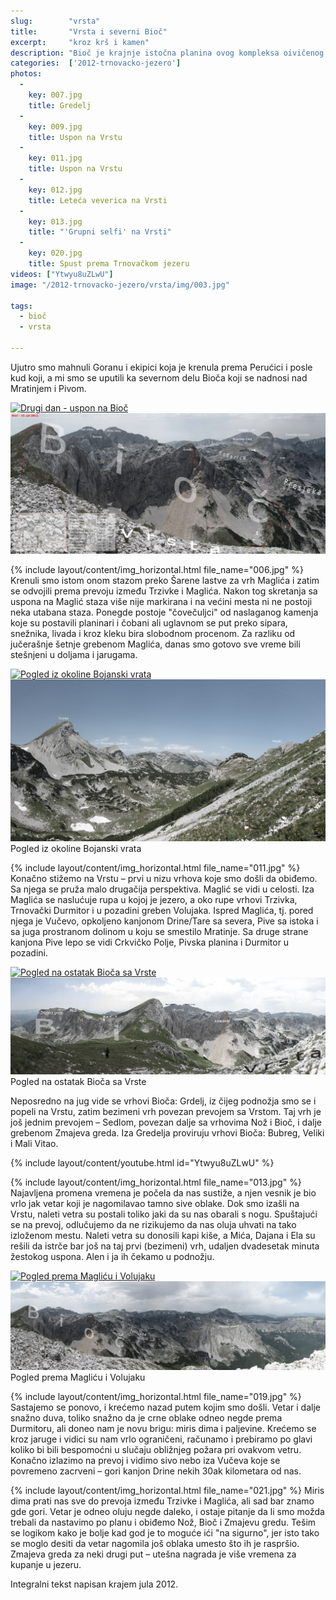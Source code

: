 ```yaml
---
slug:        "vrsta"
title:       "Vrsta i severni Bioč"
excerpt:     "kroz krš i kamen"
description: "Bioč je krajnje istočna planina ovog kompleksa oivičenog Pivom, Drinom i Sutjeskom. Sa njega se pružaju najlepši pogledi prema Durmitoru koji je dalje na istok."
categories:  ['2012-trnovacko-jezero']
photos:
  -
    key: 007.jpg
    title: Gredelj
  -
    key: 009.jpg
    title: Uspon na Vrstu
  -
    key: 011.jpg
    title: Uspon na Vrstu
  -
    key: 012.jpg
    title: Leteća veverica na Vrsti
  -
    key: 013.jpg
    title: "'Grupni selfi' na Vrsti"
  -
    key: 020.jpg
    title: Spust prema Trnovačkom jezeru
videos: ["Ytwyu8uZLwU"]
image: "/2012-trnovacko-jezero/vrsta/img/003.jpg"

tags:
  - bioč
  - vrsta
  
---
```


Ujutro smo mahnuli Goranu i ekipici koja je krenula prema Perućici i posle kud koji, a mi smo se uputili ka severnom delu Bioča 
koji se nadnosi nad Mratinjem i Pivom.

<a class="no-margin screen-only" href="/2012-trnovacko-jezero/vrhovi/20120715-00-mapa.jpg" target="_blank" title="klikni za veću fotografiju" >
    <img src="/2012-trnovacko-jezero/vrhovi/thumbs/20120715-00-mapa.jpg" alt="Drugi dan - uspon na Bioč">
</a>
<img class="for-print" src="/2012-trnovacko-jezero/vrhovi/20120715-00-mapa.jpg">

{% include layout/content/img_horizontal.html file_name="006.jpg" %}
Krenuli smo istom onom stazom preko Šarene lastve za vrh Maglića i zatim se odvojili prema prevoju između Trzivke i 
Maglića. Nakon tog skretanja sa uspona na Maglić staza više nije markirana i na većini mesta ni ne postoji neka utabana 
staza. Ponegde postoje "čovečuljci" od naslaganog kamenja koje su postavili planinari i čobani ali uglavnom se put preko 
sipara, snežnika, livada i kroz kleku bira slobodnom procenom. Za razliku od jučerašnje šetnje grebenom Maglića, danas 
smo gotovo sve vreme bili stešnjeni u doljama i jarugama.

<a class="screen-only no-margin" href="/2012-trnovacko-jezero/vrhovi/20120715-08a.jpg" target="_blank" title="klikni za veću fotografiju" >
    <img src="/2012-trnovacko-jezero/vrhovi/thumbs/20120715-08a.jpg" alt="Pogled iz okoline Bojanski vrata">
</a>
<img class="for-print" src="/2012-trnovacko-jezero/vrhovi/20120715-08a.jpg">
<span class="caption text-muted">Pogled iz okoline Bojanski vrata</span>

{% include layout/content/img_horizontal.html file_name="011.jpg" %}
Konačno stižemo na Vrstu – prvi u nizu vrhova koje smo došli da obiđemo. Sa njega se pruža malo drugačija perspektiva. 
Maglić se vidi u celosti. Iza Maglića se naslućuje rupa u kojoj je jezero, a oko rupe vrhovi Trzivka, Trnovački Durmitor 
i u pozadini greben Volujaka. Ispred Maglića, tj. pored njega je Vučevo, opkoljeno kanjonom Drine/Tare sa severa, Pive 
sa istoka i sa juga prostranom dolinom u koju se smestilo Mratinje. Sa druge strane kanjona Pive lepo se vidi Crkvičko 
Polje, Pivska planina i Durmitor u pozadini. 

<a class="no-margin screen-only" href="/2012-trnovacko-jezero/vrhovi/20120715-37a.jpg" target="_blank" title="klikni za veću fotografiju" >
    <img src="/2012-trnovacko-jezero/vrhovi/thumbs/20120715-37a.jpg" alt="Pogled na ostatak Bioča sa Vrste">
</a>
<img class="for-print" src="/2012-trnovacko-jezero/vrhovi/20120715-37a.jpg">
<span class="caption text-muted">Pogled na ostatak Bioča sa Vrste</span>

Neposredno na jug vide se vrhovi Bioča: Grdelj, iz čijeg podnožja smo se i 
popeli na Vrstu, zatim bezimeni vrh povezan prevojem sa Vrstom. Taj vrh je još jednim prevojem – Sedlom, povezan dalje 
sa vrhovima Nož i Bioč, i dalje grebenom Zmajeva greda. Iza Gredelja proviruju vrhovi Bioča: Bubreg, Veliki i Mali Vitao.

{% include layout/content/youtube.html id="Ytwyu8uZLwU" %}

{% include layout/content/img_horizontal.html file_name="013.jpg" %}
Najavljena promena vremena je počela da nas sustiže, a njen vesnik je bio vrlo jak vetar koji je nagomilavao tamno sive 
oblake. Dok smo izašli na Vrstu, naleti vetra su postali toliko jaki da su nas obarali s nogu. Spuštajući se na prevoj, 
odlučujemo da ne rizikujemo da nas oluja uhvati na tako izloženom mestu. Naleti vetra su donosili kapi kiše, a Mića, 
Dajana i Ela su rešili da istrče bar još na taj prvi (bezimeni) vrh, udaljen dvadesetak minuta žestokog uspona. Alen i 
ja ih čekamo u podnožju.

<a class="no-margin screen-only" href="/2012-trnovacko-jezero/vrhovi/20120715-30a.jpg" target="_blank" title="klikni za veću fotografiju" >
    <img src="/2012-trnovacko-jezero/vrhovi/thumbs/20120715-30a.jpg" alt="Pogled prema Magliću i Volujaku">
</a>
<img class="for-print" src="/2012-trnovacko-jezero/vrhovi/20120715-30a.jpg">
<span class="caption text-muted">Pogled prema Magliću i Volujaku</span>

{% include layout/content/img_horizontal.html file_name="019.jpg" %}
Sastajemo se ponovo, i krećemo nazad putem kojim smo došli. Vetar i dalje snažno duva, toliko snažno da je crne oblake 
odneo negde prema Durmitoru, ali doneo nam je novu brigu: miris dima i paljevine. Krećemo se kroz jaruge i vidici su nam 
vrlo ograničeni, računamo i prebiramo po glavi koliko bi bili bespomoćni u slučaju obližnjeg požara pri ovakvom vetru. 
Konačno izlazimo na prevoj i vidimo sivo nebo iza Vučeva koje se povremeno zacrveni – gori kanjon Drine nekih 30ak 
kilometara od nas.

{% include layout/content/img_horizontal.html file_name="021.jpg" %}
Miris dima prati nas sve do prevoja između Trzivke i Maglića, ali sad bar znamo gde gori. Vetar je odneo oluju negde 
daleko, i ostaje pitanje da li smo možda trebali da nastavimo po planu i obiđemo Nož, Bioč i Zmajevu gredu. Tešim se 
logikom kako je bolje kad god je to moguće ići "na sigurno", jer isto tako se moglo desiti da vetar nagomila još oblaka 
umesto što ih je raspršio. Zmajeva greda za neki drugi put – utešna nagrada je više vremena za kupanje u jezeru.

<span class="caption text-muted pull-right">Integralni tekst napisan krajem jula 2012.</span>